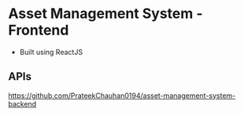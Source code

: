 # Asset Management System - Frontend
- Built using ReactJS

## APIs
https://github.com/PrateekChauhan0194/asset-management-system-backend
